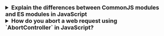 <details >
 <summary style="font-size: large; font-weight: bold">Explain the differences between CommonJS modules and ES modules in JavaScript
</summary>


## TL;DR

In JavaScript, modules are reusable pieces of code that encapsulate functionality, making it easier to manage, maintain, and structure your applications. Modules allow you to break down your code into smaller, manageable parts, each with its own scope.

**CommonJS** is an older module system that was initially designed for server-side JavaScript development with Node.js. It uses the `require()` function to load modules and the `module.exports` or `exports` object to define the exports of a module.

```js
// my-module.js
const value = 42;
module.exports = { value };

// main.js
const myModule = require('./my-module.js');
console.log(myModule.value); // 42
```

**ES Modules** (ECMAScript Modules) are the standardized module system introduced in ES6 (ECMAScript 2015). They use the `import` and `export` statements to handle module dependencies.

```js
// my-module.js
export const value = 42;

// main.js
import { value } from './my-module.js';
console.log(value); // 42
```

**CommonJS vs ES modules**

| Feature | CommonJS | ES modules |
| --- | --- | --- |
| Module Syntax | `require()` for importing `module.exports` for exporting | `import` for importing `export` for exporting |
| Environment | Primarily used in Node.js for server-side development | Designed for both browser and server-side JavaScript (Node.js) |
| Loading | Synchronous loading of modules | Asynchronous loading of modules |
| Structure | Dynamic imports, can be conditionally called | Static imports/exports at the top level |
| File extensions | `.js` (default) | `.mjs` or `.js` (with `type: "module"` in `package.json`) |
| Browser support | Not natively supported in browsers | Natively supported in modern browsers |
| Optimization | Limited optimization due to dynamic nature | Allows for optimizations like tree-shaking due to static structure |
| Compatibility | Widely used in existing Node.js codebases and libraries | Newer standard, but gaining adoption in modern projects |

---

## Modules in Javascript

Modules in JavaScript are a way to organize and encapsulate code into reusable and maintainable units. They allow developers to break down their codebase into smaller, self-contained pieces, promoting code reuse, separation of concerns, and better organization. There are two main module systems in JavaScript: CommonJS and ES modules.

### CommonJS

CommonJS is an older module system that was initially designed for server-side JavaScript development with Node.js. It uses the require function to load modules and the `module.exports` or `exports` object to define the exports of a module.

- **Syntax**: Modules are included using `require()` and exported using `module.exports`.
- **Environment**: Primarily used in `Node.js`.
- **Execution**: Modules are loaded synchronously.
- Modules are loaded dynamically at runtime.

```js
// my-module.js
const value = 42;
module.exports = { value };

// main.js
const myModule = require('./my-module.js');
console.log(myModule.value); // 42
```

### ES Modules

ES Modules (ECMAScript Modules) are the standardized module system introduced in ES6 (ECMAScript 2015). They use the `import` and `export` statements to handle module dependencies.

- **Syntax**: Modules are imported using `import` and exported using `export`.
- **Environment**: Can be used in both browser environments and Node.js (with certain configurations).
- **Execution**: Modules are loaded asynchronously.
- **Support**: Introduced in ES2015, now widely supported in modern browsers and Node.js.
- Modules are loaded statically at compile-time.
- Enables better performance due to static analysis and tree-shaking.

```js
// my-module.js
export const value = 42;

// main.js
import { value } from './my-module.js';
console.log(value); // 42
```
</details>





<details >
<summary style="font-size: large; font-weight: bold">How do you abort a web request using `AbortController` in JavaScript?</summary>


## TL;DR

`AbortController` is used to cancel ongoing asynchronous operations like fetch requests.

```js
const controller = new AbortController();
const signal = controller.signal;

fetch('https://jsonplaceholder.typicode.com/todos/1', { signal })
  .then((response) => {
    // Handle response
  })
  .catch((error) => {
    if (error.name === 'AbortError') {
      console.log('Request aborted');
    } else {
      console.error('Error:', error);
    }
  });

// Call abort() to abort the request
controller.abort();
```

Aborting web requests is useful for:

- Canceling requests based on user actions.
- Prioritizing the latest requests in scenarios with multiple simultaneous requests.
- Canceling requests that are no longer needed, e.g. after the user has navigated away from the page.

---

## `AbortController`s

`AbortController` allows graceful cancelation of ongoing asynchronous operations like fetch requests. It offers a mechanism to signal to the underlying network layer that the request is no longer required, preventing unnecessary resource consumption and improving user experience.

## Using `AbortController`s

Using `AbortController`s involve the following steps:

1. **Create an `AbortController` instance**: Initialize an `AbortController` instance, which creates a signal that can be used to abort requests.
1. **Pass the signal to the request**: Pass the signal to the request, typically through the `signal` property in the request options.
1. **Abort the request**: Call the `abort()` method on the `AbortController` instance to cancel the ongoing request.

Here is an example of how to use `AbortController`s with the `fetch()` API:

```js
const controller = new AbortController();
const signal = controller.signal;

fetch('https://jsonplaceholder.typicode.com/todos/1', { signal })
  .then((response) => {
    // Handle response
  })
  .catch((error) => {
    if (error.name === 'AbortError') {
      console.log('Request aborted');
    } else {
      console.error('Error:', error);
    }
  });

// Call abort() to abort the request
controller.abort();
```

## Use cases

### Canceling a `fetch()` request on a user action

Cancel requests that take too long or are no longer relevant due to user interactions (e.g., user cancels uploading of a huge file).

```js
// HTML:
// <div>
//   <button id="cancel-button">Cancel upload</button>
// </div>

const controller = new AbortController();
const signal = controller.signal;

fetch('https://jsonplaceholder.typicode.com/todos/1', { signal })
  .then((response) => {
    // Handle successful response
  })
  .catch((error) => {
    if (error.name === 'AbortError') {
      console.log('Request canceled');
    } else {
      console.error('Network or other error:', error);
    }
  });

document.getElementById('cancel-button').addEventListener('click', () => {
  controller.abort();
});
```

When you click the "Cancel upload" button, in-flight request will be aborted.

### Prioritizing latest requests in a race condition

In scenarios where multiple requests are initiated for the same data, use `AbortController` to prioritize the latest request and abort earlier ones.

```js
let latestController = null; // Keeps track of the latest controller

function fetchData(url) {
  if (latestController) {
    latestController.abort(); // Abort any previous request
  }

  const controller = new AbortController();
  latestController = controller;
  const signal = controller.signal;

  fetch(url, { signal })
    .then((response) => {
      // Handle successful response
    })
    .catch((error) => {
      if (error.name === 'AbortError') {
        console.log('Request canceled');
      } else {
        console.error('Network or other error:', error);
      }
    });
}
```

In this example, when the `fetchData()` function is called multiple times triggering multiple fetch requests, `AbortController`s will cancel all the previous requests except the latest request. This is common in scenarios like type-ahead search or infinite scrolling, where new requests are triggered frequently.

### Canceling requests that are no longer needed

In situations where the user has navigated away from the page, aborting the request can prevent unnecessary operations (e.g. success callback handling), and freeing up resources by lowering the likelihood of memory leaks.

## Notes

- `AbortController`s is not `fetch()`-specific, it can be used to abort other asynchronous tasks as well.
- A singular `AbortContoller` instance can be reused or multiple async tasks and cancel all of them at once.
- Calling `abort()` on `AbortController`s does not send any notification or signal to the server. The server is unaware of the cancelation and will continue processing the request until it completes or times out.

## Further reading

- [AbortController | MDN](https://developer.mozilla.org/en-US/docs/Web/API/AbortController)
- [Fetch: Abort | Javascript.info](https://javascript.info/fetch-abort)

</details>
